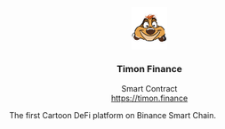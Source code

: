 <p align="center">
  <img src="timon.png" width="64" />
  <br/>
  <h3 align="center">Timon Finance</h3>
</p>
<p align="center">
  <span align="center">Smart Contract </span>
  <br/>
  <a href ="https://timon.finance/" target="_blank">https://timon.finance</a>
</p>




<p>The first Cartoon DeFi platform on Binance Smart Chain.</p>
